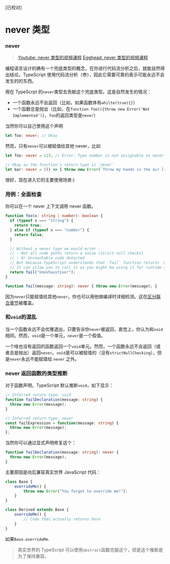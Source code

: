 [已校对]
# never 类型

### never
> [Youtube: never 类型的视频课程](https://www.youtube.com/watch?v=aldIFYWu6xc)
> [Egghead: never 类型的视频课程](https://egghead.io/lessons/typescript-use-the-never-type-to-avoid-code-with-dead-ends-using-typescript)

编程语言设计的确有一个兜底类型的概念，在你进行代码流分析之后，就能自然得出结论。TypeScript 使用代码流分析（😎），因此它需要可靠的表示可能永远不会发生的的东西。

用在 TypeScrpt 的`never`类型去贡献这个兜底类型。这是自然发生的情况：

- 一个函数永远不会返回（比如，如果函数体有`whilte(true){}`）
- 一个函数总是抛出（比如，在`function foo(){throw new Error('Not Implemented')}`，`foo`的返回类型是`never`）

当然你可以自己使用这个声明
```ts
let foo: never; // Okay
```
然而，只有`never`可以被赋值给其他 never，比如
```ts
let foo: never = 123; // Error: Type number is not assignable to never

// Okay as the function's return type is `never`
let bar: never = (() => { throw new Error(`Throw my hands in the air like I just don't care`) })();
```
很好，现在进入它的主要使用场景:)

### 用例：全面检查

你可以在一个 never 上下文调用 never 函数。
```ts
function foo(x: string | number): boolean {
  if (typeof x === "string") {
    return true;
  } else if (typeof x === "number") {
    return false;
  }

  // Without a never type we would error :
  // - Not all code paths return a value (strict null checks)
  // - Or Unreachable code detected
  // But because TypeScript understands that `fail` function returns `never`
  // It can allow you to call it as you might be using it for runtime safety / exhaustive checks.
  return fail("Unexhaustive!");
}

function fail(message: string): never { throw new Error(message); }
```

因为`never`只能赋值给其他`never`，你也可以用他做编译时详细检测。这在[区分联合章节](https://basarat.gitbook.io/typescript/type-system/discriminated-unions)被覆盖。


### 和`void`的混乱

当一个函数永远不会优雅退出，只要告诉你`never`被返回，直觉上，你认为和`void`相同。然而，`void`是一个单元，`never`是一个假值。

一个啥也没有返回的函数返回一个`void`单元。然而，一个函数永远不会返回（或者总是抛出）返回`never`。`void`是可以被赋值的（没有`strictNullChecking`），但是`never`永远不能赋值给 `never` 之外。

### never 返回函数的类型推断

对于函数声明，TypeScript 默认推断`void`，如下显示：
```ts
// Inferred return type: void
function failDeclaration(message: string) {
  throw new Error(message);
}

// Inferred return type: never
const failExpression = function(message: string) {
  throw new Error(message);
};
```
当然你可以通过显式声明修复这个：
```ts
function failDeclaration(message: string): never {
  throw new Error(message);
}
```

主要原因是向后兼容真实世界 JavaScript 代码：
```ts
class Base {
    overrideMe() {
        throw new Error("You forgot to override me!");
    }
}

class Derived extends Base {
    overrideMe() {
        // Code that actually returns here
    }
}
```
如果`Base.overrideMe`.

> 真实世界的 TypeScript 可以使用`abstract`函数克服这个，但是这个推断是为了保持兼容。